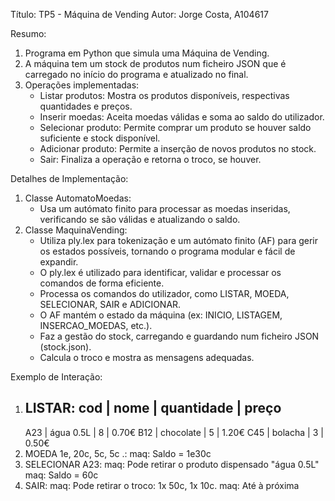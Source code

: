 Título: TP5 - Máquina de Vending
Autor: Jorge Costa, A104617

Resumo:
   1. Programa em Python que simula uma Máquina de Vending.
   2. A máquina tem um stock de produtos num ficheiro JSON que é carregado no início do programa e atualizado no final.
   3. Operações implementadas:
      - Listar produtos: Mostra os produtos disponíveis, respectivas quantidades e preços.
      - Inserir moedas: Aceita moedas válidas e soma ao saldo do utilizador.
      - Selecionar produto: Permite comprar um produto se houver saldo suficiente e stock disponível.
      - Adicionar produto: Permite a inserção de novos produtos no stock.
      - Sair: Finaliza a operação e retorna o troco, se houver.

Detalhes de Implementação:
   1. Classe AutomatoMoedas:
      - Usa um autómato finito para processar as moedas inseridas, verificando se são válidas e atualizando o saldo.
   2. Classe MaquinaVending:
      - Utiliza ply.lex para tokenização e um autómato finito (AF) para gerir os estados possíveis, tornando o programa modular e fácil de expandir.
      - O ply.lex é utilizado para identificar, validar e processar os comandos de forma eficiente.
      - Processa os comandos do utilizador, como LISTAR, MOEDA, SELECIONAR, SAIR e ADICIONAR.
      - O AF mantém o estado da máquina (ex: INICIO, LISTAGEM, INSERCAO_MOEDAS, etc.).
      - Faz a gestão do stock, carregando e guardando num ficheiro JSON (stock.json).
      - Calcula o troco e mostra as mensagens adequadas.

Exemplo de Interação:
   1. LISTAR:
      cod    | nome           | quantidade | preço
      -------------------------------------------------
      A23    | água 0.5L      |          8 |  0.70€
      B12    | chocolate      |          5 |  1.20€
      C45    | bolacha        |          3 |  0.50€
   2. MOEDA 1e, 20c, 5c, 5c .:
      maq: Saldo = 1e30c
   3. SELECIONAR A23:
      maq: Pode retirar o produto dispensado "água 0.5L"
      maq: Saldo = 60c
   4. SAIR:
      maq: Pode retirar o troco: 1x 50c, 1x 10c.
      maq: Até à próxima
